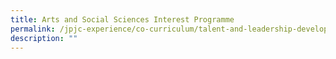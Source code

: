 ```yaml
---
title: Arts and Social Sciences Interest Programme
permalink: /jpjc-experience/co-curriculum/talent-and-leadership-development-programme/arts-and-social-science/
description: ""
---
```


